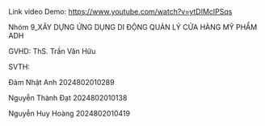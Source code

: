 Link video Demo: https://www.youtube.com/watch?v=ytDIMcIPSqs

Nhóm 9_XÂY DỰNG ỨNG DỤNG DI ĐỘNG QUẢN LÝ CỬA HÀNG MỸ PHẨM ADH

GVHD: ThS. Trần Văn Hữu

SVTH: 

Đàm Nhật Anh 2024802010289

Nguyễn Thành Đạt 2024802010138

Nguyễn Huy Hoàng 2024802010419
